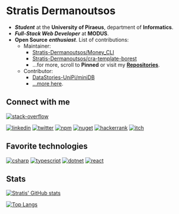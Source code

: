 # Stratis Dermanoutsos

- ***Student*** at the **University of Piraeus**, department of **Informatics**.
- ***Full-Stack Web Developer*** at **MODUS**.
- **Open Source** ***enthusiast***. List of contributions:
  - Maintainer:
    - [Stratis-Dermanoutsos/Money_CLI](https://github.com/Stratis-Dermanoutsos/Money_CLI)
    - [Stratis-Dermanoutsos/cra-template-borest](https://github.com/Stratis-Dermanoutsos/cra-template-borest)
    - ...for more, scroll to **Pinned** or visit my [**Repositories**](https://github.com/Stratis-Dermanoutsos?tab=repositories).
  - Contributor:
    - [DataStories-UniPi/miniDB](https://github.com/DataStories-UniPi/miniDB)
    - [...more here](https://github.com/stars/Stratis-Dermanoutsos/lists/is-contributing).

## Connect with me

[![stack-overflow](https://stackexchange.com/users/flair/18133102.png?theme=dark)](https://stackoverflow.com/users/13187980/stratis-dermanoutsos)

<!-- [![stack-overflow](https://img.shields.io/badge/Stack_Overflow-FE7A16?style=for-the-badge&logo=stack-overflow&logoColor=white)](https://stackoverflow.com/users/13187980/stratis-dermanoutsos) -->
[![linkedin](https://img.shields.io/badge/LinkedIn-0077B5?style=for-the-badge&logo=linkedin&logoColor=white)](https://www.linkedin.com/in/stratis-dermanoutsos-7b7b1920a/)
[![twitter](https://img.shields.io/badge/Twitter-1DA1F2?style=for-the-badge&logo=twitter&logoColor=white)](https://twitter.com/stratis_derm)
[![npm](https://img.shields.io/badge/npm-CB3837?style=for-the-badge&logo=npm&logoColor=white)](https://www.npmjs.com/~stratis_derm)
[![nuget](https://img.shields.io/badge/NuGet-004880?style=for-the-badge&logo=nuget&logoColor=white)](https://www.nuget.org/profiles/StratisDermanoutsos)
[![hackerrank](https://img.shields.io/badge/-Hackerrank-2EC866?style=for-the-badge&logo=HackerRank&logoColor=white)](https://www.hackerrank.com/stratis_dermano1)
[![itch](https://img.shields.io/badge/Itch.io-FA5C5C?style=for-the-badge&logo=itchdotio&logoColor=white)](https://infinite-pain.itch.io)

## Favorite technologies

[![csharp](https://img.shields.io/badge/C%23-239120?style=for-the-badge&logo=c-sharp&logoColor=white)](https://github.com/dotnet/csharplang)
[![typescript](https://img.shields.io/badge/TypeScript-007ACC?style=for-the-badge&logo=typescript&logoColor=white)](https://github.com/microsoft/TypeScript)
[![dotnet](https://img.shields.io/badge/.NET-5C2D91?style=for-the-badge&logo=dotnet&logoColor=white)](https://github.com/dotnet)
[![react](https://img.shields.io/badge/React-20232A?style=for-the-badge&logo=react&logoColor=61DAFB)](https://github.com/facebook/react)

## Stats

[![Stratis' GitHub stats](https://github-readme-stats.vercel.app/api?username=Stratis-Dermanoutsos&show_icons=true&theme=tokyonight&hide_border=true&count_private=true)](https://github.com/anuraghazra/github-readme-stats)

[![Top Langs](https://github-readme-stats.vercel.app/api/top-langs/?username=Stratis-Dermanoutsos&layout=compact&theme=tokyonight&hide_border=true&hide=c%2B%2B&count_private=true)](https://github.com/anuraghazra/github-readme-stats)
